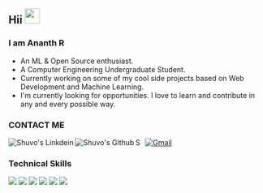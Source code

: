 ## Hii  <img src="https://raw.githubusercontent.com/iampavangandhi/iampavangandhi/master/gifs/Hi.gif" width="30px"></h2>


### I am Ananth R
- An ML & Open Source enthusiast.
- A Computer Engineering Undergraduate Student. 
- Currently working on some of my cool side projects based on Web Development and Machine Learning.
- I'm currently looking for opportunities. I love to learn and contribute in any and every possible way.


### CONTACT ME
[![Gmail](https://img.shields.io/badge/-GMAIL-D14836?style=for-the-badge&logo=gmail&logoColor=white)](mailto:ananthkovil77@gmail.com)<a href="https://www.linkedin.com/in/ananth-r-182a3a207/">
  <img align="left" alt="Shuvo's Linkdein" src="https://img.shields.io/badge/-LinkedIn-blue?style=flat&logo=Linkedin&logoColor=white" />
</a>
<a href="https://github.com/ANANTH-2002">
  <img align="left" alt="Shuvo's Github" src="https://img.shields.io/badge/-Github-000?style=flat&logo=Github&logoColor=white" />
</a><a href="https://www.kaggle.com/ananthr1">
  <img align="left" alt="Shuvo's Kaggle" width="15px" src="https://cdn.jsdelivr.net/npm/simple-icons@3.1.0/icons/kaggle.svg" />
</a>

### Technical Skills

 <img src="https://img.shields.io/badge/-Machine%20Learning-102230?style=flat">  <img src = "https://img.shields.io/badge/-HTML5-E34F26?style=flat&logo=html5&logoColor=white">    <img src = "https://img.shields.io/badge/-CSS3-1572B6?style=flat&logo=css3&logoColor=white">        <img src="https://img.shields.io/badge/-Flask-0d7963?style=flat&logo=flask&logoColor=white">      <img src="https://img.shields.io/badge/-Java 8-06305b?style=flat&logo=java&logoColor=white">   <img src="https://img.shields.io/badge/-Python%203-black?style=flat&logo=python&logoColor=white">

